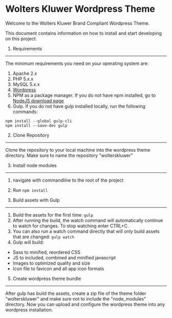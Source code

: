 Wolters Kluwer Wordpress Theme
==================================
Welcome to the Wolters Kluwer Brand Compliant Wordpress Theme.

This document contains information on how to install and start developing on this project.


1. Requirements
----------------------------------
The minimum requirements you need on your operating system are:

1. Apache 2.x
2. PHP 5.x.x
3. MySQL 5.x.x
4. [Wordpress](https://wordpress.org/download/)
5. NPM as a package manager. If you do not have npm installed, go to [NodeJS download page](https://nodejs.org/en/download/)
6. Gulp. If you do not have gulp installed locally, run the following commands:
```
npm install --global gulp-cli
npm install --save-dev gulp
```


2. Clone Repository
----------------------------------
Clone the repository to your local machine into the wordpress theme directory. Make sure to name the repository "wolterskluwer"


3. Install node modules
----------------------------------
1. navigate with commandline to the root of the project
2. Run `npm install`


4. Build assets with Gulp
----------------------------------
1. Build the assets for the first time: `gulp`
2. After running the build, the watch command will automatically continue to watch for changes. To stop watching enter CTRL+C.
2. You can also run a watch command directly that will only build assets that are changed: `gulp watch`
3. Gulp will build:

- Sass to minified, reordered CSS
- JS to included, combined and minified javascript
- Images to optimized quality and size
- Icon file to favicon and all app icon formats


5. Create wordpress theme bundle
----------------------------------
After gulp has build the assets, create a zip file of the theme folder "wolterskluwer" and make sure not to include the "node_modules" directory.
Now you can upload and configure the wordpress theme into any wordpress installation.